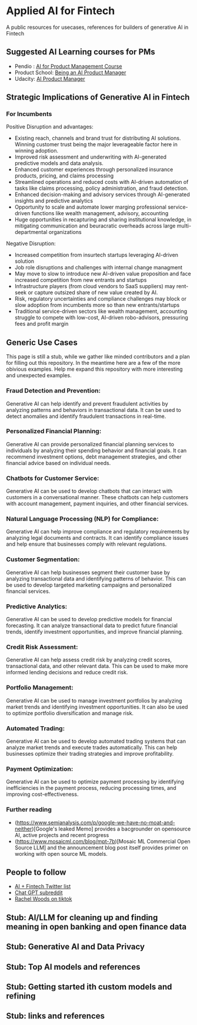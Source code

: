 # Applied AI for Fintech
A public resources for usecases, references for builders of generative AI in Fintech


## Suggested AI Learning courses for PMs

* Pendio : [AI for Product Management Course](https://www.pendo.io/ai-for-product-management-course/)
* Product School: [Being an AI Product Manager](https://productschool.com/blog/future-of-tech/ai-product-manager)
* Udacity: [AI Product Manager](https://www.udacity.com/course/ai-product-manager-nanodegree--nd088)

## Strategic Implications of Generative AI in Fintech

### For Incumbents
Positive Disruption and advantages:
* Existing reach, channels and brand trust for distributing AI solutions. Winning customer trust being the major leverageable factor here in winning adoption. 
* Improved risk assessment and underwriting with AI-generated predictive models and data analysis.
* Enhanced customer experiences through personalized insurance products, pricing, and claims processing
* Streamlined operations and reduced costs with AI-driven automation of tasks like claims processing, policy administration, and fraud detection.
* Enhanced decision-making and advisory services through AI-generated insights and predictive analytics
* Opportunity to scale and automate lower marging professional service-driven functions like wealth management, advisory, accounting 
* Huge opportunities in recapturing and sharing institutional knowledge, in mitigating communication and beuracratic overheads across large multi-departmental organizations

Negative Disruption:
* Increased competition from insurtech startups leveraging AI-driven solution
* Job role disruptions and challenges with internal change managment
* May move to slow to introduce new AI-driven value proposition and face increased competition from new entrants and startups
* Infrastructure players (from cloud vendors to SaaS suppliers) may rent-seek or capture outsized share of new value created by AI.
* Risk, regulatory uncertainties and compliance challenges may block or slow adoption from incumbents more so than new entrants/startups
* Traditional service-driven sectors like wealth management, accounting  struggle to compete with low-cost, AI-driven robo-advisors, pressuring fees and profit margin

## Generic Use Cases
This page is still a stub, while we gather like minded contributors and a plan for filling out this repository. 
In the meantime here are a few of the more obivious examples. Help me expand this repository with more interesting and unexpected examples. 

### Fraud Detection and Prevention: 
Generative AI can help identify and prevent fraudulent activities by analyzing patterns and behaviors in transactional data. It can be used to detect anomalies and identify fraudulent transactions in real-time.

### Personalized Financial Planning: 
Generative AI can provide personalized financial planning services to individuals by analyzing their spending behavior and financial goals. It can recommend investment options, debt management strategies, and other financial advice based on individual needs.

### Chatbots for Customer Service: 
Generative AI can be used to develop chatbots that can interact with customers in a conversational manner. These chatbots can help customers with account management, payment inquiries, and other financial services.

### Natural Language Processing (NLP) for Compliance: 
Generative AI can help improve compliance and regulatory requirements by analyzing legal documents and contracts. It can identify compliance issues and help ensure that businesses comply with relevant regulations.

### Customer Segmentation: 
Generative AI can help businesses segment their customer base by analyzing transactional data and identifying patterns of behavior. This can be used to develop targeted marketing campaigns and personalized financial services.

### Predictive Analytics: 
Generative AI can be used to develop predictive models for financial forecasting. It can analyze transactional data to predict future financial trends, identify investment opportunities, and improve financial planning.

### Credit Risk Assessment: 
Generative AI can help assess credit risk by analyzing credit scores, transactional data, and other relevant data. This can be used to make more informed lending decisions and reduce credit risk.

### Portfolio Management: 
Generative AI can be used to manage investment portfolios by analyzing market trends and identifying investment opportunities. It can also be used to optimize portfolio diversification and manage risk.

### Automated Trading: 
Generative AI can be used to develop automated trading systems that can analyze market trends and execute trades automatically. This can help businesses optimize their trading strategies and improve profitability.

### Payment Optimization: 
Generative AI can be used to optimize payment processing by identifying inefficiencies in the payment process, reducing processing times, and improving cost-effectiveness.

### Further reading 
* (https://www.semianalysis.com/p/google-we-have-no-moat-and-neither)[Google's leaked Memo] provides a bacgrounder on opensource AI, active projects and recent progress
* (https://www.mosaicml.com/blog/mpt-7b)[Mosaic ML Commercial Open Source LLM] and the announcement blog post itself provides primer on working with open source ML models.

## People to follow
* [AI + Fintech Twitter list](https://twitter.com/i/lists/1645936321389817857)
* [Chat GPT subreddit](https://www.reddit.com/r/ChatGPT/)
* [Rachel Woods on tiktok](https://www.tiktok.com/discover/Rachel-Woods?lang=en)

## Stub: AI/LLM for cleaning up and finding meaning in open banking and open finance data
## Stub: Generative AI and Data Privacy
## Stub: Top AI models and references
## Stub: Getting started ith custom models and refining 
## Stub: links and references
